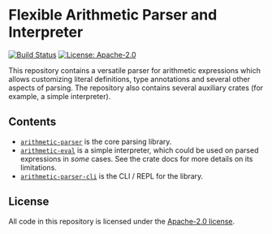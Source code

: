 # Flexible Arithmetic Parser and Interpreter

[![Build Status](https://github.com/slowli/arithmetic-parser/workflows/Rust/badge.svg?branch=master)](https://github.com/slowli/arithmetic-parser/actions)
[![License: Apache-2.0](https://img.shields.io/github/license/slowli/arithmetic-parser.svg)](https://github.com/slowli/arithmetic-parser/blob/master/LICENSE)

This repository contains a versatile parser for arithmetic expressions
which allows customizing literal definitions, type annotations and several other aspects of parsing.
The repository also contains several auxiliary crates (for example, a simple interpreter). 

## Contents

- [`arithmetic-parser`](parser) is the core parsing library.
- [`arithmetic-eval`](eval) is a simple interpreter, which could be used on parsed expressions
  in *some* cases. See the crate docs for more details on its limitations.
- [`arithmetic-parser-cli`](cli) is the CLI / REPL for the library.

## License

All code in this repository is licensed under the [Apache-2.0 license](LICENSE).
